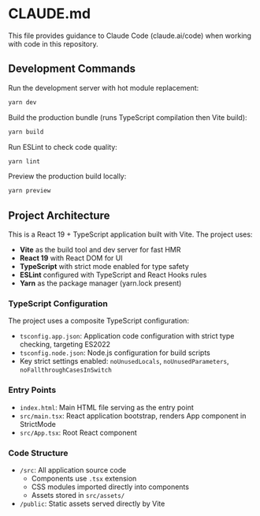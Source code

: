 # CLAUDE.md

This file provides guidance to Claude Code (claude.ai/code) when working with code in this repository.

## Development Commands

Run the development server with hot module replacement:
```bash
yarn dev
```

Build the production bundle (runs TypeScript compilation then Vite build):
```bash
yarn build
```

Run ESLint to check code quality:
```bash
yarn lint
```

Preview the production build locally:
```bash
yarn preview
```

## Project Architecture

This is a React 19 + TypeScript application built with Vite. The project uses:

- **Vite** as the build tool and dev server for fast HMR
- **React 19** with React DOM for UI
- **TypeScript** with strict mode enabled for type safety
- **ESLint** configured with TypeScript and React Hooks rules
- **Yarn** as the package manager (yarn.lock present)

### TypeScript Configuration

The project uses a composite TypeScript configuration:
- `tsconfig.app.json`: Application code configuration with strict type checking, targeting ES2022
- `tsconfig.node.json`: Node.js configuration for build scripts
- Key strict settings enabled: `noUnusedLocals`, `noUnusedParameters`, `noFallthroughCasesInSwitch`

### Entry Points

- `index.html`: Main HTML file serving as the entry point
- `src/main.tsx`: React application bootstrap, renders App component in StrictMode
- `src/App.tsx`: Root React component

### Code Structure

- `/src`: All application source code
  - Components use `.tsx` extension
  - CSS modules imported directly into components
  - Assets stored in `src/assets/`
- `/public`: Static assets served directly by Vite